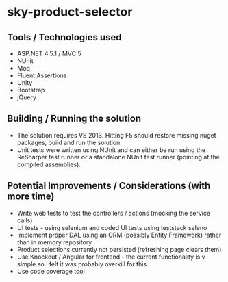 # sky-product-selector

## Tools / Technologies used

- ASP.NET 4.5.1 / MVC 5
- NUnit
- Moq
- Fluent Assertions
- Unity
- Bootstrap
- jQuery

## Building / Running the solution

- The solution requires VS 2013. Hitting F5 should restore missing nuget packages, build and run the solution.
- Unit tests were written using NUnit and can either be run using the ReSharper test runner or a standalone NUnit test runner (pointing at the compiled assemblies).

## Potential Improvements / Considerations (with more time)

- Write web tests to test the controllers / actions (mocking the service calls)
- UI tests - using selenium and coded UI tests using teststack seleno
- Implement proper DAL using an ORM (possibly Entity Framework) rather than in memory repository
- Product selections currently not persisted (refreshing page clears them)
- Use Knockout / Angular for frontend - the current functionality is v simple so I felt it was probably overkill for this.
- Use code coverage tool